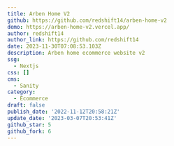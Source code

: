 ```yaml
---
title: Arben Home V2
github: https://github.com/redshift14/arben-home-v2
demo: https://arben-home-v2.vercel.app/
author: redshift14
author_link: https://github.com/redshift14
date: 2023-11-30T07:08:53.103Z
description: Arben home ecommerce website v2
ssg:
  - Nextjs
css: []
cms:
  - Sanity
category:
  - Ecommerce
draft: false
publish_date: '2022-11-12T20:58:21Z'
update_date: '2023-03-07T20:53:41Z'
github_star: 5
github_fork: 6
---
```

